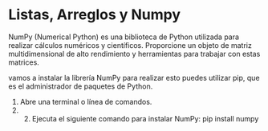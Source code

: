 # Listas, Arreglos y Numpy
NumPy (Numerical Python) es una biblioteca de Python utilizada para realizar cálculos numéricos y científicos. Proporcione un objeto de matriz multidimensional de alto rendimiento y herramientas para trabajar con estas matrices.

vamos a instalar la librería NumPy para realizar esto puedes utilizar pip, que es el administrador de paquetes de Python.
1.	Abre una terminal o línea de comandos.
2.	2.	Ejecuta el siguiente comando para instalar NumPy: pip install numpy
